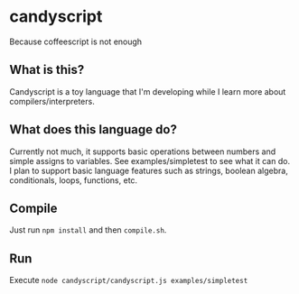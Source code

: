 # candyscript
Because coffeescript is not enough

What is this?
-------------

Candyscript is a toy language that I'm developing
while I learn more about compilers/interpreters.

What does this language do?
---------------------------
Currently not much, it supports basic operations between numbers
and simple assigns to variables. See examples/simpletest to see
what it can do. I plan to support basic language features
such as strings, boolean algebra, conditionals, loops, functions, etc.

Compile
-------

Just run `npm install` and then `compile.sh`.

Run
---
Execute `node candyscript/candyscript.js examples/simpletest`
